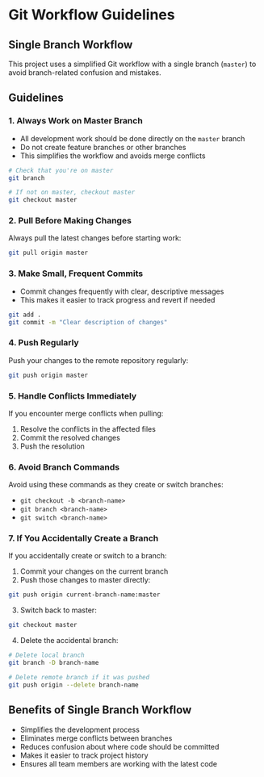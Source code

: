 # Git Workflow Guidelines

## Single Branch Workflow

This project uses a simplified Git workflow with a single branch (`master`) to avoid branch-related confusion and mistakes.

## Guidelines

### 1. Always Work on Master Branch

- All development work should be done directly on the `master` branch
- Do not create feature branches or other branches
- This simplifies the workflow and avoids merge conflicts

```bash
# Check that you're on master
git branch

# If not on master, checkout master
git checkout master
```

### 2. Pull Before Making Changes

Always pull the latest changes before starting work:

```bash
git pull origin master
```

### 3. Make Small, Frequent Commits

- Commit changes frequently with clear, descriptive messages
- This makes it easier to track progress and revert if needed

```bash
git add .
git commit -m "Clear description of changes"
```

### 4. Push Regularly

Push your changes to the remote repository regularly:

```bash
git push origin master
```

### 5. Handle Conflicts Immediately

If you encounter merge conflicts when pulling:

1. Resolve the conflicts in the affected files
2. Commit the resolved changes
3. Push the resolution

### 6. Avoid Branch Commands

Avoid using these commands as they create or switch branches:

- `git checkout -b <branch-name>`
- `git branch <branch-name>`
- `git switch <branch-name>`

### 7. If You Accidentally Create a Branch

If you accidentally create or switch to a branch:

1. Commit your changes on the current branch
2. Push those changes to master directly:

```bash
git push origin current-branch-name:master
```

3. Switch back to master:

```bash
git checkout master
```

4. Delete the accidental branch:

```bash
# Delete local branch
git branch -D branch-name

# Delete remote branch if it was pushed
git push origin --delete branch-name
```

## Benefits of Single Branch Workflow

- Simplifies the development process
- Eliminates merge conflicts between branches
- Reduces confusion about where code should be committed
- Makes it easier to track project history
- Ensures all team members are working with the latest code
